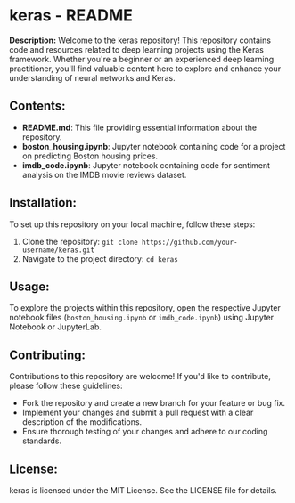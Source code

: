 # keras - README

**Description:**
Welcome to the keras repository! This repository contains code and resources related to deep learning projects using the Keras framework. Whether you're a beginner or an experienced deep learning practitioner, you'll find valuable content here to explore and enhance your understanding of neural networks and Keras.

## **Contents:**

- **README.md**: This file providing essential information about the repository.
- **boston_housing.ipynb**: Jupyter notebook containing code for a project on predicting Boston housing prices.
- **imdb_code.ipynb**: Jupyter notebook containing code for sentiment analysis on the IMDB movie reviews dataset.

## **Installation:**

To set up this repository on your local machine, follow these steps:

1. Clone the repository: `git clone https://github.com/your-username/keras.git`
2. Navigate to the project directory: `cd keras`

## **Usage:**

To explore the projects within this repository, open the respective Jupyter notebook files (`boston_housing.ipynb` or `imdb_code.ipynb`) using Jupyter Notebook or JupyterLab.

## **Contributing:**

Contributions to this repository are welcome! If you'd like to contribute, please follow these guidelines:

- Fork the repository and create a new branch for your feature or bug fix.
- Implement your changes and submit a pull request with a clear description of the modifications.
- Ensure thorough testing of your changes and adhere to our coding standards.

## **License:**

keras is licensed under the MIT License. See the LICENSE file for details.
